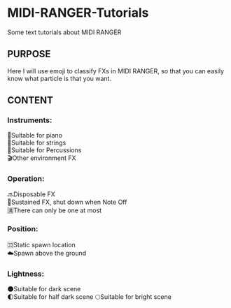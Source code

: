 # MIDI-RANGER-Tutorials
Some text tutorials about MIDI RANGER
## PURPOSE ##
Here I will use emoji to classify FXs in MIDI RANGER, so that you can easily know what particle is that you want.
## CONTENT ##
### Instruments:
:musical_keyboard:Suitable for piano  
:violin:Suitable for strings  
:drum:Suitable for Percussions  
:clapper:Other environment FX
### Operation:
:soon:Disposable FX  
:arrows_counterclockwise:Sustained FX, shut down when Note Off  
:u6e80:There can only be one at most  
### Position:
:koko:Static spawn location  
:cloud:Spawn above the ground  
### Lightness:
:new_moon:Suitable for dark scene  
:first_quarter_moon:Suitable for half dark scene
:full_moon:Suitable for bright scene
  
